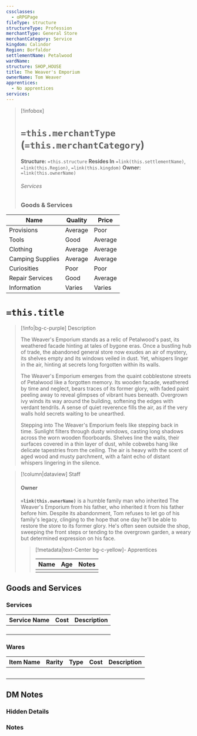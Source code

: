 ```yaml
---
cssclasses:
  - oRPGPage
fileType: structure
structureType: Profession
merchantType: General Store
merchantCategory: Service
kingdom: Calindor
Region: Borfaldor
settlementName: Petalwood
wardName: 
structure: SHOP,HOUSE
title: The Weaver's Emporium
ownerName: Tom Weaver
apprentices:
  - No apprentices
services: 
---
```



> [!infobox] 
> # `=this.merchantType` (`=this.merchantCategory`)
> **Structure:** `=this.structure`
> **Resides In** `=link(this.settlementName)`, `=link(this.Region)`, `=link(this.kingdom)`
>  **Owner:** `=link(this.ownerName)`
> ###### Services 
> ### Goods & Services
|Name|Quality|Price|
|---|---|---|
| Provisions       | Average | Poor    |
| Tools            | Good    | Average |
| Clothing         | Average | Average |
| Camping Supplies | Average | Average |
| Curiosities      | Poor    | Poor    |
| Repair Services  | Good    | Average |
| Information      | Varies  | Varies  |

 

# `=this.title`
> [!info|bg-c-purple] Description
> 
> The Weaver's Emporium stands as a relic of Petalwood's past, its weathered facade hinting at tales of bygone eras. Once a bustling hub of trade, the abandoned general store now exudes an air of mystery, its shelves empty and its windows veiled in dust. Yet, whispers linger in the air, hinting at secrets long forgotten within its walls.
> 
> The Weaver's Emporium emerges from the quaint cobblestone streets of Petalwood like a forgotten memory. Its wooden facade, weathered by time and neglect, bears traces of its former glory, with faded paint peeling away to reveal glimpses of vibrant hues beneath. Overgrown ivy winds its way around the building, softening the edges with verdant tendrils. A sense of quiet reverence fills the air, as if the very walls hold secrets waiting to be unearthed.
> 
> Stepping into The Weaver's Emporium feels like stepping back in time. Sunlight filters through dusty windows, casting long shadows across the worn wooden floorboards. Shelves line the walls, their surfaces covered in a thin layer of dust, while cobwebs hang like delicate tapestries from the ceiling. The air is heavy with the scent of aged wood and musty parchment, with a faint echo of distant whispers lingering in the silence.
> 

> [!column|dataview] Staff
> #### Owner
> **`=link(this.ownerName)`** is a humble family man who inherited The Weaver's Emporium from his father, who inherited it from his father before him. Despite its abandonment, Tom refuses to let go of his family's legacy, clinging to the hope that one day he'll be able to restore the store to its former glory. He's often seen outside the shop, sweeping the front steps or tending to the overgrown garden, a weary but determined expression on his face.
> 
>
> 
>> [!metadata|text-Center bg-c-yellow]- Apprentices
>>
>> |Name | Age | Notes |
>> |:---|:---:|:---:| 
>> |  |  |  | 


## Goods and Services
### Services

|Service Name|Cost|Description|
|---|---|---|
| | | |
| | | |
| | | |
| | | |


### Wares

|Item Name|Rarity|Type|Cost|Description|
|---|---|---|---|---|
| | | | |
| | | | |
| | | | |
| | | | |
| | | | |

## DM Notes

### Hidden Details

### Notes 

